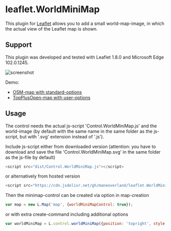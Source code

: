 leaflet.WorldMiniMap
========================

This plugin for [Leaflet](https://leafletjs.com/) allows you to add a small world-map-image, in which the actual view of the Leaflet map is shown.

Support
-------
This plugin was developed and tested with Leaflet 1.8.0 and Microsoft Edge 102.0.1245.

![screenshot](https://raw.github.com/maneoverland/leaflet.WorldMiniMap/master/OSM-Demo.PNG "Default look of WorldMiniMap")

Demo:
* [OSM-map with standard-options](https://maneoverland.github.io/leaflet.WorldMiniMap/)
* [TopPlusOpen-map with user-options](https://maneoverland.github.io/leaflet.WorldMiniMap/tpo.html)

Usage
-----
The control needs the actual js-script 'Control.WorldMiniMap.js' and the world-image (by default with the same name in the same folder as the js-script, but with '.svg' extension instead of '.js').

Include js-script either from downloaded version (attention: you have to download and save the file 'Control.WorldMiniMap.svg' in the same folder as the js-file by default)
```js
<script src="dist/Control.WorldMiniMap.js"></script>
```
or alternatively from hosted version
```js
<script src="https://cdn.jsdelivr.net/gh/maneoverland/leaflet.WorldMiniMap@1.0.0/dist/Control.WorldMiniMap.js" integrity="sha512-PFw8St3qenU1/dmwCfiYYN/bRcqY1p3+sBATR+rZ6622eyXOk/8izVtlmm/k8qW7KbRIJsku838WCV5LMs6FCg==" crossorigin=""></script>
```

Then the minimap-control can be created via option in map-creation
```js
var map = new L.Map('map', {worldMiniMapControl: true});
```
or with extra create-command including additional options
```js
var worldMiniMap = L.control.worldMiniMap({position: 'topright', style: {opacity: 0.9, borderRadius: '0px', backgroundColor: 'lightblue'}}).addTo(map);
```
